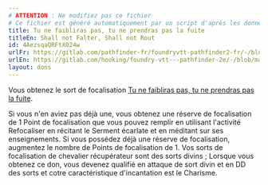 ```yaml
---
# ATTENTION : Ne modifiez pas ce fichier
# Ce fichier est généré automatiquement par un script d'après les données du module Foundry VTT officiel et de sa traduction
title: Tu ne faibliras pas, tu ne prendras pas la fuite
titleEn: Shall not Falter, Shall not Rout
id: 4AezsqaQRFtX024w
urlFr: https://gitlab.com/pathfinder-fr/foundryvtt-pathfinder2-fr/-/blob/master/data/feats/4AezsqaQRFtX024w.htm
urlEn: https://gitlab.com/hooking/foundry-vtt---pathfinder-2e/-/blob/master/packs/data/feats.db/shall-not-falter,-shall-not-rout.json
layout: dons
---
```

Vous obtenez le sort de focalisation [Tu ne faibliras pas, tu ne prendras pas la fuite](../sorts/tu-ne-faibliras-pas,-tu-ne-prendras-pas-la-fuite.md).

Si vous n'en aviez pas déjà une, vous obtenez une réserve de focalisation de 1 Point de focalisation que vous pouvez remplir en utilisant l'activité Refocaliser en récitant le Serment écarlate et en méditant sur ses enseignements. Si vous possédez déjà une réserve de focalisation, augmentez le nombre de Points de focalisation de 1. Vos sorts de focalisation de chevalier récupérateur sont des sorts divins ; Lorsque vous obtenez ce don, vous devenez qualifié en attaque de sort divin et en DD des sorts et cotre caractéristique d'incantation est le Charisme.
